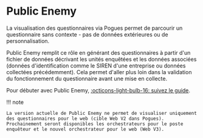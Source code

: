 # Public Enemy

La visualisation des questionnaires via Pogues permet de parcourir un questionnaire sans contexte - pas de données extérieures ou de personnalisation.

Public Enemy remplit ce rôle en générant des questionnaires à partir d'un fichier de données décrivant les unités enquêtées et les données associées (données d'identification comme le SIREN d'une entreprise ou données collectées précédemment). Cela permet d'aller plus loin dans la validation du fonctionnement du questionnaire avant une mise en collecte.

Pour débuter avec Public Enemy, [:octicons-light-bulb-16: suivez le guide](./guide/index.md).

!!! note

    La version actuelle de Public Enemy ne permet de visualiser uniquement des questionnaires pour le web (cible Web V2 dans Pogues). Prochainement seront disponibles les orchestrateurs pour le poste enquêteur et le nouvel orchestrateur pour le web (Web V3).
